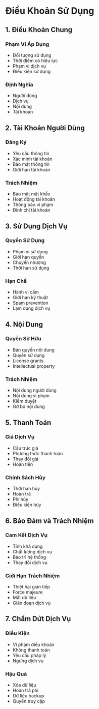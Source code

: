 # Điều Khoản Sử Dụng

## 1. Điều Khoản Chung

### Phạm Vi Áp Dụng

- Đối tượng sử dụng
- Thời điểm có hiệu lực
- Phạm vi dịch vụ
- Điều kiện sử dụng

### Định Nghĩa

- Người dùng
- Dịch vụ
- Nội dung
- Tài khoản

## 2. Tài Khoản Người Dùng

### Đăng Ký

- Yêu cầu thông tin
- Xác minh tài khoản
- Bảo mật thông tin
- Giới hạn tài khoản

### Trách Nhiệm

- Bảo mật mật khẩu
- Hoạt động tài khoản
- Thông báo vi phạm
- Đình chỉ tài khoản

## 3. Sử Dụng Dịch Vụ

### Quyền Sử Dụng

- Phạm vi sử dụng
- Giới hạn quyền
- Chuyển nhượng
- Thời hạn sử dụng

### Hạn Chế

- Hành vi cấm
- Giới hạn kỹ thuật
- Spam prevention
- Lạm dụng dịch vụ

## 4. Nội Dung

### Quyền Sở Hữu

- Bản quyền nội dung
- Quyền sử dụng
- License grants
- Intellectual property

### Trách Nhiệm

- Nội dung người dùng
- Nội dung vi phạm
- Kiểm duyệt
- Gỡ bỏ nội dung

## 5. Thanh Toán

### Giá Dịch Vụ

- Cấu trúc giá
- Phương thức thanh toán
- Thay đổi giá
- Hoàn tiền

### Chính Sách Hủy

- Thời hạn hủy
- Hoàn trả
- Phí hủy
- Điều kiện hủy

## 6. Bảo Đảm và Trách Nhiệm

### Cam Kết Dịch Vụ

- Tính khả dụng
- Chất lượng dịch vụ
- Bảo trì hệ thống
- Thay đổi dịch vụ

### Giới Hạn Trách Nhiệm

- Thiệt hại gián tiếp
- Force majeure
- Mất dữ liệu
- Gián đoạn dịch vụ

## 7. Chấm Dứt Dịch Vụ

### Điều Kiện

- Vi phạm điều khoản
- Không thanh toán
- Yêu cầu pháp lý
- Ngừng dịch vụ

### Hậu Quả

- Xóa dữ liệu
- Hoàn trả phí
- Dữ liệu backup
- Quyền truy cập
